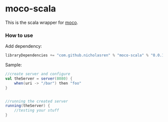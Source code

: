 moco-scala
==========

This is the scala wrapper for [moco](https://github.com/dreamhead/moco).


### How to use

Add dependency:
```sbt
libraryDependencies += "com.github.nicholasren" % "moco-scala" % "0.0.1"
```

Sample:
```scala
//create server and configure
val theServer = server(8080) {
    when(uri -> "/bar") then "foo"
}


//running the created server
running(theServer) {
    //testing your stuff
}
```